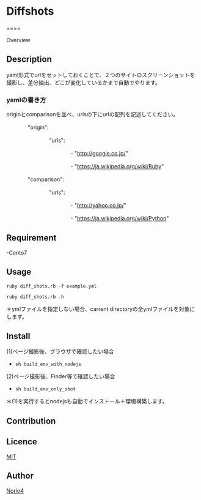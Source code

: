 # Diffshots
====

Overview

## Description

yaml形式でurlをセットしておくことで、２つのサイトのスクリーンショットを撮影し、差分抽出、どこが変化しているかまで自動でやります。

### yamlの書き方

originとcomparisonを並べ、urlsの下にurlの配列を記述してください。

　　　　"origin":
    
　　　　　　　　"urls":
        
　　　　　　　　　　　　- "http://google.co.jp/"
            
　　　　　　　　　　　　- "https://ja.wikipedia.org/wiki/Ruby"
            
　　　　"comparison":
    
　　　　　　　　"urls":
        
　　　　　　　　　　　　- "http://yahoo.co.jp/"
            
　　　　　　　　　　　　- "https://ja.wikipedia.org/wiki/Python"


## Requirement

-Cento7

 
## Usage
  `ruby diff_shots.rb -f example.yml `
  
  `ruby diff_shots.rb -h `
 
＊ymlファイルを指定しない場合、carrent directoryの全ymlファイルを対象にします。

## Install


(1)ページ撮影後、ブラウザで確認したい場合
 - `sh build_env_with_nodejs`

(2)ページ撮影後、Finder等で確認したい場合
 - `sh build_env_only_shot`

＊(1)を実行するとnodejsも自動でインストール＋環境構築します。

## Contribution

## Licence

[MIT](https://github.com/tcnksm/tool/blob/master/LICENCE)

## Author

[Norio4](https://github.com/norio4)
